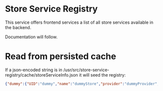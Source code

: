 # Store Service Registry

This service offers frontend services a list of all store services available in the backend.

Documentation will follow.

# Read from persisted cache

If a json-encoded string is in /usr/src/store-service-registry/cache/storeServiceInfo.json it will seed the registry:

```json
{"dummy":{"UID":"dummy","name":"dummyStore","provider":"dummyProvider","frontendURL":"http://dummy.de","timestamp":1234}}
```

